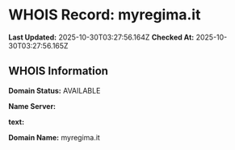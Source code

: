 # WHOIS Record: myregima.it

**Last Updated:** 2025-10-30T03:27:56.164Z
**Checked At:** 2025-10-30T03:27:56.165Z

## WHOIS Information

**Domain Status:** AVAILABLE

**Name Server:** 

**text:** 

**Domain Name:** myregima.it

